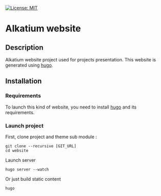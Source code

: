  [![License: MIT](https://img.shields.io/badge/License-MIT-blue.svg)](https://github.com/jbuisine/ResearchSite/blob/master/LICENSE)

# Alkatium website

## Description

Alkatium website project used for projects presentation. This website is generated using [hugo](https://gohugo.io/).

## Installation

### Requirements

To launch this kind of website, you need to install [hugo](https://gohugo.io/) and its requirements.

### Launch project

First, clone project and theme sub module :

```
git clone --recursive [GIT_URL]
cd website
```

Launch server
```
hugo server --watch
```

Or just build static content
```
hugo
```

